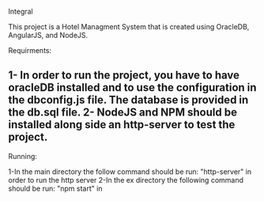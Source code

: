 Integral

This project is a Hotel Managment System that is created using OracleDB, AngularJS, and NodeJS.

Requirments:

1- In order to run the project, you have to have oracleDB installed and to use the configuration in the dbconfig.js file.
The database is provided in the db.sql file.
2- NodeJS and NPM should be installed along side an http-server to test the project.
----

Running:

1-In the main directory the follow command should be run: "http-server" in order to run the http server
2-In the ex directory the following command should be run: "npm start" in
